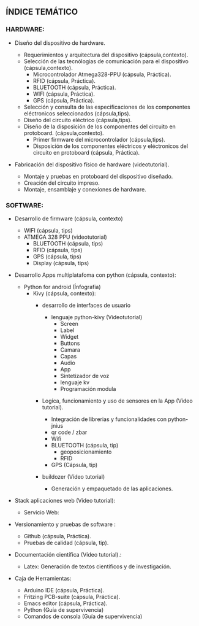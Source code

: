## ÍNDICE TEMÁTICO

### HARDWARE: 
* Diseño del dispositivo de hardware.
    * Requerimientos y arquitectura del dispositivo (cápsula,contexto).
    * Selección de las tecnólogias de comunicación para el dispositivo (cápsula,contexto).
      * Microcontrolador Atmega328-PPU (cápsula, Práctica).
      * RFID (cápsula, Práctica).
      * BLUETOOTH (cápsula, Práctica).
      * WIFI (cápsula, Práctica).
      * GPS  (cápsula, Práctica).
    * Selección y consulta de las especificaciones de los componentes eléctronicos seleccionados (cápsula,tips).
    * Diseño del circuito eléctrico (cápsula,tips).    
    * Diseño de la disposición de los componentes del circuito en protoboard. (cápsula,contexto).
      * Primer firmware del microcontrolador (cápsula,tips).
      * Disposición de los componentes eléctricos y eléctronicos del circuito en protoboard (cápsula, Práctica).

* Fabricación del dispositivo físico de hardware (videotutorial).
  * Montaje y pruebas en protoboard del dispositivo diseñado.
  * Creación del circuito impreso.
  * Montaje, ensamblaje y conexiones de hardware.





### SOFTWARE:
* Desarrollo de firmware (cápsula, contexto)
  * WIFI (cápsula, tips)
  * ATMEGA 328 PPU (videotutorial)
      * BLUETOOTH (cápsula, tips)
      * RFID (cápsula, tips)
      * GPS (cápsula, tips)
      * Display (cápsula, tips)



* Desarrollo Apps multiplatafoma con python (cápsula, contexto):
  * Python for android (Ínfografia)
    * Kivy (cápsula, contexto):
      * desarrollo de interfaces de usuario 
        * lenguaje python-kivy (Videotutorial)
          * Screen
          * Label
          * Widget
          * Buttons
          * Camara
          * Capas
          * Audio
          * App
          * Sintetizador de voz
          * lenguaje kv
          * Programación modula
 
      * Logíca, funcionamiento y uso de sensores en la App (Video tutorial).
        * Integración de librerias y funcionalidades con python-jnius
        * qr code / zbar
        * Wifi
        * BLUETOOTH (cápsula, tip)
          * geoposicionamiento
          * RFID 
        * GPS (Cápsula, tip)    

      * buildozer (Vídeo tutorial)
        * Generación y empaquetado de las aplicaciones.

* Stack aplicaciones web (Vídeo tutorial): 
  * Servicio Web:

* Versionamiento y pruebas de software :
  * Github (cápsula, Práctica).
  * Pruebas de calidad (cápsula, tip).

* Documentación científica (Vídeo tutorial).: 
  * Latex: Generación de textos científicos y de investigación. 

* Caja de Herramientas:
  * Arduino IDE (cápsula, Práctica).
  * Fritzing PCB-suite (cápsula, Práctica).
  * Emacs editor (cápsula, Práctica).
  * Python (Guía de supervivencia)
  * Comandos de consola (Guía de supervivencia)
